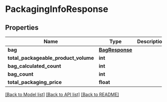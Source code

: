 # PackagingInfoResponse

## Properties
Name | Type | Description | Notes
------------ | ------------- | ------------- | -------------
**bag** | [**BagResponse**](BagResponse.md) |  | [optional] 
**total_packageable_product_volume** | **int** |  | [optional] 
**bag_calculated_count** | **int** |  | [optional] 
**bag_count** | **int** |  | [optional] 
**total_packaging_price** | **float** |  | [optional] 

[[Back to Model list]](../README.md#documentation-for-models) [[Back to API list]](../README.md#documentation-for-api-endpoints) [[Back to README]](../README.md)

